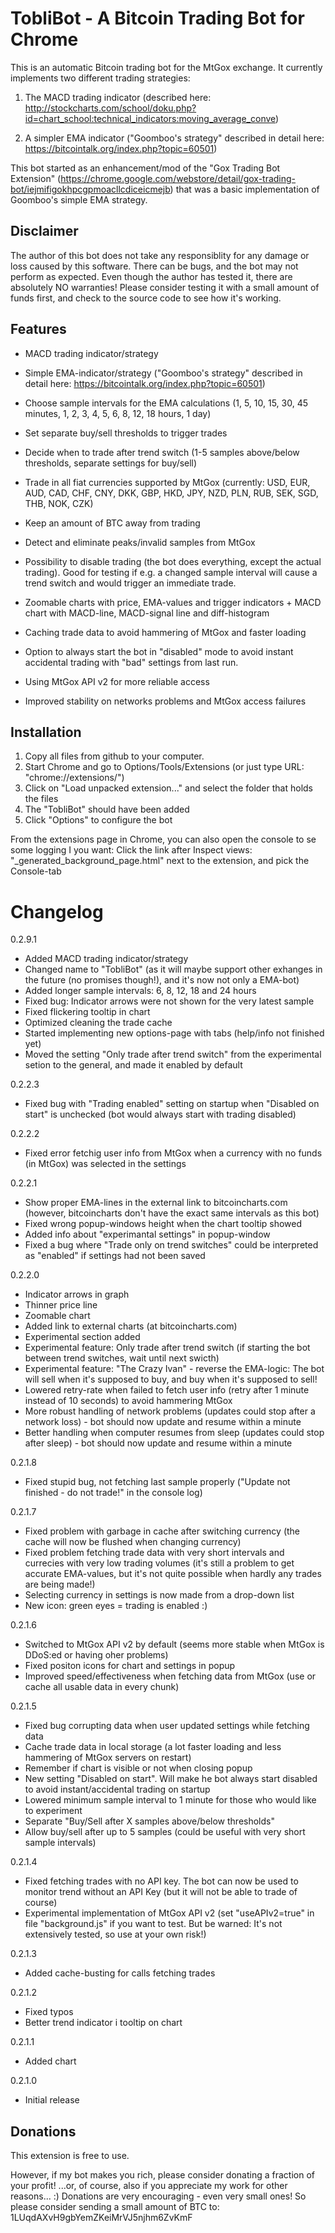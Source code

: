 TobliBot - A Bitcoin Trading Bot for Chrome
===========================================

This is an automatic Bitcoin trading bot for the MtGox exchange.
It currently implements two different trading strategies:

 1)	 The MACD trading indicator (described here: http://stockcharts.com/school/doku.php?id=chart_school:technical_indicators:moving_average_conve)
 
 2)	 A simpler EMA indicator ("Goomboo's strategy" described in detail here: https://bitcointalk.org/index.php?topic=60501)

This bot started as an enhancement/mod of the "Gox Trading Bot Extension" (https://chrome.google.com/webstore/detail/gox-trading-bot/iejmifigokhpcgpmoacllcdiceicmejb) that was a basic implementation of Goomboo's simple EMA strategy.



Disclaimer
----------
The author of this bot does not take any responsiblity for any damage or loss caused by this software.
There can be bugs, and the bot may not perform as expected.
Even though the author has tested it, there are absolutely NO warranties!
Please consider testing it with a small amount of funds first, and check to the source code to see how it's working.



Features
--------

 * MACD trading indicator/strategy
 
 * Simple EMA-indicator/strategy ("Goomboo's strategy" described in detail here: https://bitcointalk.org/index.php?topic=60501)

 * Choose sample intervals for the EMA calculations (1, 5, 10, 15, 30, 45 minutes, 1, 2, 3, 4, 5, 6, 8, 12, 18 hours, 1 day)
 
 * Set separate buy/sell thresholds to trigger trades

 * Decide when to trade after trend switch (1-5 samples above/below thresholds, separate settings for buy/sell)
  
 * Trade in all fiat currencies supported by MtGox (currently: USD, EUR, AUD, CAD, CHF, CNY, DKK, GBP, HKD, JPY, NZD, PLN, RUB, SEK, SGD, THB, NOK, CZK)
 
 * Keep an amount of BTC away from trading
 
 * Detect and eliminate peaks/invalid samples from MtGox

 * Possibility to disable trading (the bot does everything, except the actual trading). Good for testing if e.g. a changed sample interval will cause a trend switch and would trigger an immediate trade.
 
 * Zoomable charts with price, EMA-values and trigger indicators + MACD chart with MACD-line, MACD-signal line and diff-histogram

 * Caching trade data to avoid hammering of MtGox and faster loading
 
 * Option to always start the bot in "disabled" mode to avoid instant accidental trading with "bad" settings from last run.
 
 * Using MtGox API v2 for more reliable access
 
 * Improved stability on networks problems and MtGox access failures
 


	
Installation
------------

1. Copy all files from github to your computer.
2. Start Chrome and go to Options/Tools/Extensions (or just type URL: "chrome://extensions/")
3. Click on "Load unpacked extension..." and select the folder that holds the files 
4. The "TobliBot" should have been added
5. Click "Options" to configure the bot

From the extensions page in Chrome, you can also open the console to se some logging I you want:
Click the link after Inspect views: "_generated_background_page.html" next to the extension, and pick the Console-tab



Changelog
=========

0.2.9.1
- Added MACD trading indicator/strategy
- Changed name to "TobliBot" (as it will maybe support other exhanges in the future (no promises though!), and it's now not only a EMA-bot)
- Added longer sample intervals:	6, 8, 12, 18 and 24 hours
- Fixed bug: Indicator arrows were not shown for the very latest sample
- Fixed flickering tooltip in chart
- Optimized cleaning the trade cache
- Started implementing new options-page with tabs (help/info not finished yet)
- Moved the setting "Only trade after trend switch" from the experimental setion to the general, and made it enabled by default

0.2.2.3
- Fixed bug with "Trading enabled" setting on startup when "Disabled on start" is unchecked (bot would always start with trading disabled)

0.2.2.2
- Fixed error fetchig user info from MtGox when a currency with no funds (in MtGox) was selected in the settings

0.2.2.1
- Show proper EMA-lines in the external link to bitcoincharts.com (however, bitcoincharts don't have the exact same intervals as this bot)
- Fixed wrong popup-windows height when the chart tooltip showed
- Added info about "experimantal settings" in popup-window
- Fixed a bug where "Trade only on trend switches" could be interpreted as "enabled" if settings had not been saved

0.2.2.0
- Indicator arrows in graph
- Thinner price line
- Zoomable chart
- Added link to external charts (at bitcoincharts.com)
- Experimental section added
- Experimental feature: Only trade after trend switch (if starting the bot between trend switches, wait until next swicth)
- Experimental feature: "The Crazy Ivan" - reverse the EMA-logic: The bot will sell when it's supposed to buy, and buy when it's supposed to sell!
- Lowered retry-rate when failed to fetch user info (retry after 1 minute instead of 10 seconds) to avoid hammering MtGox
- More robust handling of network problems (updates could stop after a network loss) - bot should now update and resume within a minute
- Better handling when computer resumes from sleep (updates could stop after sleep) - bot should now update and resume within a minute

0.2.1.8
- Fixed stupid bug, not fetching last sample properly ("Update not finished - do not trade!" in the console log)

0.2.1.7
- Fixed problem with garbage in cache after switching currency (the cache will now be flushed when changing currency)
- Fixed problem fetching trade data with very short intervals and currecies with very low trading volumes (it's still a problem to get accurate EMA-values, but it's not quite possible when hardly any trades are being made!)
- Selecting currency in settings is now made from a drop-down list
- New icon: green eyes = trading is enabled :)

0.2.1.6
- Switched to MtGox API v2 by default (seems more stable when MtGox is DDoS:ed or having oher problems)
- Fixed positon icons for chart and settings in popup
- Improved speed/effectiveness when fetching data from MtGox (use or cache all usable data in every chunk)

0.2.1.5
- Fixed bug corrupting data when user updated settings while fetching data
- Cache trade data in local storage (a lot faster loading and less hammering of MtGox servers on restart)
- Remember if chart is visible or not when closing popup
- New setting "Disabled on start". Will make he bot always start disabled to avoid instant/accidental trading on startup
- Lowered minimum sample interval to 1 minute for those who would like to experiment
- Separate "Buy/Sell after X samples above/below thresholds"
- Allow buy/sell after up to 5 samples (could be useful with very short sample intervals)

0.2.1.4
- Fixed fetching trades with no API key. The bot can now be used to monitor trend without an API Key (but it will not be able to trade of course)
- Experimental implementation of MtGox API v2 (set "useAPIv2=true" in file "background.js" if you want to test. But be warned: It's not extensively tested, so use at your own risk!)

0.2.1.3
- Added cache-busting for calls fetching trades

0.2.1.2
- Fixed typos
- Better trend indicator i tooltip on chart

0.2.1.1
- Added chart

0.2.1.0
- Initial release



Donations
---------
This extension is free to use.

However, if my bot makes you rich, please consider donating a fraction of your profit!
...or, of course, also if you appreciate my work for other reasons... :)
Donations are very encouraging - even very small ones!
So please consider sending a small amount of BTC to:
1LUqdAXvH9gbYemZKeiMrVJ5njhm6ZvKmF
